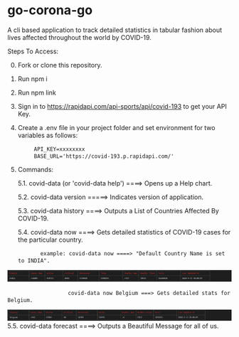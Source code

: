 # go-corona-go
A cli based application to track detailed statistics in tabular fashion about lives affected throughout the world by COVID-19.

Steps To Access:

0. Fork or clone this repository.
1. Run npm i
2. Run npm link
3. Sign in to https://rapidapi.com/api-sports/api/covid-193 to get your API Key.
4. Create a .env file in your project folder and set environment for two variables as follows:
            
            API_KEY=xxxxxxxx
            BASE_URL='https://covid-193.p.rapidapi.com/'
            
5. Commands: 

      5.1. covid-data (or 'covid-data help') ====> Opens up a Help chart.
      
      5.2. covid-data version  =====> Indicates version of application.
      
      5.3. covid-data history ====> Outputs a List of Countries Affected By COVID-19.
      
      
      5.4. covid-data now <Country Name> ====> Gets detailed statistics of COVID-19 cases for the particular country.
              
              
              example: covid-data now ====> "Default Country Name is set to INDIA".
              
![covid stats: India](https://github.com/zlatanned/go-corona-go/blob/master/screenshots/screenshot-covid-data-now.png)
                       
                       covid-data now Belgium ===> Gets detailed stats for Belgium.
                       
![covid stats: for Belgium](https://github.com/zlatanned/go-corona-go/blob/master/screenshots/screenshot-covid-data-now-belgium.png)
      5.5.  covid-data forecast ====> Outputs a Beautiful Message for all of us.
